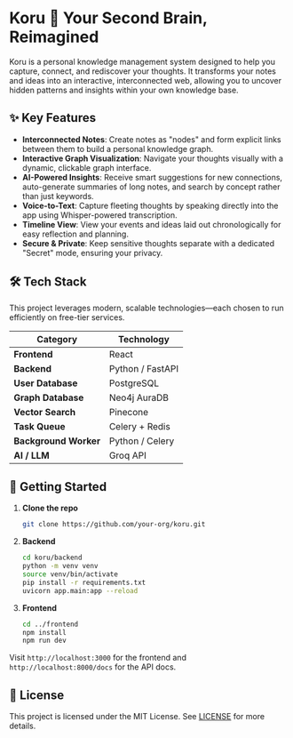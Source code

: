 # Koru 🌿 Your Second Brain, Reimagined

Koru is a personal knowledge management system designed to help you capture, connect, and rediscover your thoughts. It transforms your notes and ideas into an interactive, interconnected web, allowing you to uncover hidden patterns and insights within your own knowledge base.

## ✨ Key Features

- **Interconnected Notes**: Create notes as "nodes" and form explicit links between them to build a personal knowledge graph.
- **Interactive Graph Visualization**: Navigate your thoughts visually with a dynamic, clickable graph interface.
- **AI-Powered Insights**: Receive smart suggestions for new connections, auto-generate summaries of long notes, and search by concept rather than just keywords.
- **Voice-to-Text**: Capture fleeting thoughts by speaking directly into the app using Whisper-powered transcription.
- **Timeline View**: View your events and ideas laid out chronologically for easy reflection and planning.
- **Secure & Private**: Keep sensitive thoughts separate with a dedicated "Secret" mode, ensuring your privacy.

## 🛠️ Tech Stack
This project leverages modern, scalable technologies—each chosen to run efficiently on free-tier services.

| Category           | Technology      |
|--------------------|-----------------|
| **Frontend**       | React           |
| **Backend**        | Python / FastAPI|
| **User Database**  | PostgreSQL      |
| **Graph Database** | Neo4j AuraDB    |
| **Vector Search**  | Pinecone        |
| **Task Queue**     | Celery + Redis  |
| **Background Worker** | Python / Celery|
| **AI / LLM**       | Groq API        |

## 🚀 Getting Started

1. **Clone the repo**
   ```bash
   git clone https://github.com/your-org/koru.git
   ```

2. **Backend**

   ```bash
   cd koru/backend
   python -m venv venv
   source venv/bin/activate
   pip install -r requirements.txt
   uvicorn app.main:app --reload
   ```

3. **Frontend**

   ```bash
   cd ../frontend
   npm install
   npm run dev
   ```

Visit `http://localhost:3000` for the frontend and `http://localhost:8000/docs` for the API docs.

## 📄 License

This project is licensed under the MIT License. See [LICENSE](LICENSE) for more details.
```
